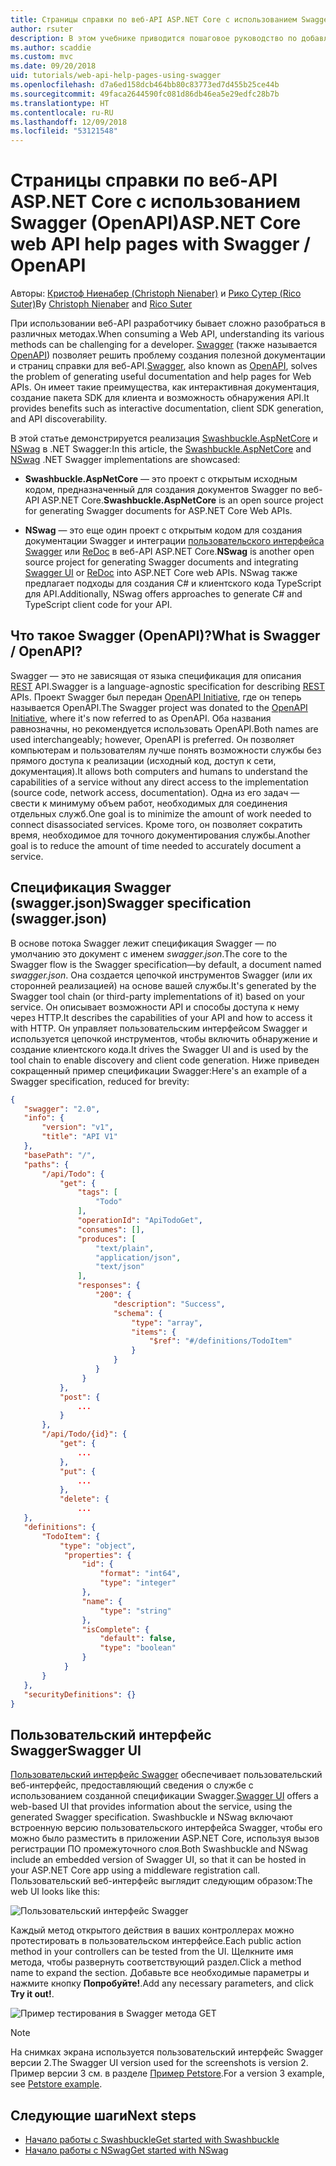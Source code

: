 ```yaml
---
title: Страницы справки по веб-API ASP.NET Core с использованием Swagger (OpenAPI)
author: rsuter
description: В этом учебнике приводится пошаговое руководство по добавлению Swagger для составления документации и страниц справки к приложению веб-API.
ms.author: scaddie
ms.custom: mvc
ms.date: 09/20/2018
uid: tutorials/web-api-help-pages-using-swagger
ms.openlocfilehash: d7a6ed158dcb464bb80c83773ed7d455b25ce44b
ms.sourcegitcommit: 49faca2644590fc081d86db46ea5e29edfc28b7b
ms.translationtype: HT
ms.contentlocale: ru-RU
ms.lasthandoff: 12/09/2018
ms.locfileid: "53121548"
---
```

# <a name="aspnet-core-web-api-help-pages-with-swagger--openapi"></a><span data-ttu-id="84851-103">Страницы справки по веб-API ASP.NET Core с использованием Swagger (OpenAPI)</span><span class="sxs-lookup"><span data-stu-id="84851-103">ASP.NET Core web API help pages with Swagger / OpenAPI</span></span>

<span data-ttu-id="84851-104">Авторы: [Кристоф Ниенабер (Christoph Nienaber)](https://twitter.com/zuckerthoben) и [Рико Сутер (Rico Suter)](http://rsuter.com)</span><span class="sxs-lookup"><span data-stu-id="84851-104">By [Christoph Nienaber](https://twitter.com/zuckerthoben) and [Rico Suter](http://rsuter.com)</span></span>

<span data-ttu-id="84851-105">При использовании веб-API разработчику бывает сложно разобраться в различных методах.</span><span class="sxs-lookup"><span data-stu-id="84851-105">When consuming a Web API, understanding its various methods can be challenging for a developer.</span></span> <span data-ttu-id="84851-106">[Swagger](https://swagger.io/) (также называется [OpenAPI](https://www.openapis.org/)) позволяет решить проблему создания полезной документации и страниц справки для веб-API.</span><span class="sxs-lookup"><span data-stu-id="84851-106">[Swagger](https://swagger.io/), also known as [OpenAPI](https://www.openapis.org/), solves the problem of generating useful documentation and help pages for Web APIs.</span></span> <span data-ttu-id="84851-107">Он имеет такие преимущества, как интерактивная документация, создание пакета SDK для клиента и возможность обнаружения API.</span><span class="sxs-lookup"><span data-stu-id="84851-107">It provides benefits such as interactive documentation, client SDK generation, and API discoverability.</span></span>

<span data-ttu-id="84851-108">В этой статье демонстрируется реализация [Swashbuckle.AspNetCore](https://github.com/domaindrivendev/Swashbuckle.AspNetCore) и [NSwag](https://github.com/RSuter/NSwag) в .NET Swagger:</span><span class="sxs-lookup"><span data-stu-id="84851-108">In this article, the [Swashbuckle.AspNetCore](https://github.com/domaindrivendev/Swashbuckle.AspNetCore) and [NSwag](https://github.com/RSuter/NSwag) .NET Swagger implementations are showcased:</span></span>

* <span data-ttu-id="84851-109">**Swashbuckle.AspNetCore** — это проект с открытым исходным кодом, предназначенный для создания документов Swagger по веб-API ASP.NET Core.</span><span class="sxs-lookup"><span data-stu-id="84851-109">**Swashbuckle.AspNetCore** is an open source project for generating Swagger documents for ASP.NET Core Web APIs.</span></span>

* <span data-ttu-id="84851-110">**NSwag** — это еще один проект с открытым кодом для создания документации Swagger и интеграции [пользовательского интерфейса Swagger](https://swagger.io/swagger-ui/) или [ReDoc](https://github.com/Rebilly/ReDoc) в веб-API ASP.NET Core.</span><span class="sxs-lookup"><span data-stu-id="84851-110">**NSwag** is another open source project for generating Swagger documents and integrating [Swagger UI](https://swagger.io/swagger-ui/) or [ReDoc](https://github.com/Rebilly/ReDoc) into ASP.NET Core web APIs.</span></span> <span data-ttu-id="84851-111">NSwag также предлагает подходы для создания C# и клиентского кода TypeScript для API.</span><span class="sxs-lookup"><span data-stu-id="84851-111">Additionally, NSwag offers approaches to generate C# and TypeScript client code for your API.</span></span>

## <a name="what-is-swagger--openapi"></a><span data-ttu-id="84851-112">Что такое Swagger (OpenAPI)?</span><span class="sxs-lookup"><span data-stu-id="84851-112">What is Swagger / OpenAPI?</span></span>

<span data-ttu-id="84851-113">Swagger — это не зависящая от языка спецификация для описания [REST](https://en.wikipedia.org/wiki/Representational_state_transfer) API.</span><span class="sxs-lookup"><span data-stu-id="84851-113">Swagger is a language-agnostic specification for describing [REST](https://en.wikipedia.org/wiki/Representational_state_transfer) APIs.</span></span> <span data-ttu-id="84851-114">Проект Swagger был передан [OpenAPI Initiative](https://www.openapis.org/), где он теперь называется OpenAPI.</span><span class="sxs-lookup"><span data-stu-id="84851-114">The Swagger project was donated to the [OpenAPI Initiative](https://www.openapis.org/), where it's now referred to as OpenAPI.</span></span> <span data-ttu-id="84851-115">Оба названия равнозначны, но рекомендуется использовать OpenAPI.</span><span class="sxs-lookup"><span data-stu-id="84851-115">Both names are used interchangeably; however, OpenAPI is preferred.</span></span> <span data-ttu-id="84851-116">Он позволяет компьютерам и пользователям лучше понять возможности службы без прямого доступа к реализации (исходный код, доступ к сети, документация).</span><span class="sxs-lookup"><span data-stu-id="84851-116">It allows both computers and humans to understand the capabilities of a service without any direct access to the implementation (source code, network access, documentation).</span></span> <span data-ttu-id="84851-117">Одна из его задач — свести к минимуму объем работ, необходимых для соединения отдельных служб.</span><span class="sxs-lookup"><span data-stu-id="84851-117">One goal is to minimize the amount of work needed to connect disassociated services.</span></span> <span data-ttu-id="84851-118">Кроме того, он позволяет сократить время, необходимое для точного документирования службы.</span><span class="sxs-lookup"><span data-stu-id="84851-118">Another goal is to reduce the amount of time needed to accurately document a service.</span></span>

## <a name="swagger-specification-swaggerjson"></a><span data-ttu-id="84851-119">Спецификация Swagger (swagger.json)</span><span class="sxs-lookup"><span data-stu-id="84851-119">Swagger specification (swagger.json)</span></span>

<span data-ttu-id="84851-120">В основе потока Swagger лежит спецификация Swagger &mdash; по умолчанию это документ с именем *swagger.json*.</span><span class="sxs-lookup"><span data-stu-id="84851-120">The core to the Swagger flow is the Swagger specification&mdash;by default, a document named *swagger.json*.</span></span> <span data-ttu-id="84851-121">Она создается цепочкой инструментов Swagger (или их сторонней реализацией) на основе вашей службы.</span><span class="sxs-lookup"><span data-stu-id="84851-121">It's generated by the Swagger tool chain (or third-party implementations of it) based on your service.</span></span> <span data-ttu-id="84851-122">Он описывает возможности API и способы доступа к нему через HTTP.</span><span class="sxs-lookup"><span data-stu-id="84851-122">It describes the capabilities of your API and how to access it with HTTP.</span></span> <span data-ttu-id="84851-123">Он управляет пользовательским интерфейсом Swagger и используется цепочкой инструментов, чтобы включить обнаружение и создание клиентского кода.</span><span class="sxs-lookup"><span data-stu-id="84851-123">It drives the Swagger UI and is used by the tool chain to enable discovery and client code generation.</span></span> <span data-ttu-id="84851-124">Ниже приведен сокращенный пример спецификации Swagger:</span><span class="sxs-lookup"><span data-stu-id="84851-124">Here's an example of a Swagger specification, reduced for brevity:</span></span>

```json
{
   "swagger": "2.0",
   "info": {
       "version": "v1",
       "title": "API V1"
   },
   "basePath": "/",
   "paths": {
       "/api/Todo": {
           "get": {
               "tags": [
                   "Todo"
               ],
               "operationId": "ApiTodoGet",
               "consumes": [],
               "produces": [
                   "text/plain",
                   "application/json",
                   "text/json"
               ],
               "responses": {
                   "200": {
                       "description": "Success",
                       "schema": {
                           "type": "array",
                           "items": {
                               "$ref": "#/definitions/TodoItem"
                           }
                       }
                   }
                }
           },
           "post": {
               ...
           }
       },
       "/api/Todo/{id}": {
           "get": {
               ...
           },
           "put": {
               ...
           },
           "delete": {
               ...
   },
   "definitions": {
       "TodoItem": {
           "type": "object",
            "properties": {
                "id": {
                    "format": "int64",
                    "type": "integer"
                },
                "name": {
                    "type": "string"
                },
                "isComplete": {
                    "default": false,
                    "type": "boolean"
                }
            }
       }
   },
   "securityDefinitions": {}
}
```

## <a name="swagger-ui"></a><span data-ttu-id="84851-125">Пользовательский интерфейс Swagger</span><span class="sxs-lookup"><span data-stu-id="84851-125">Swagger UI</span></span>

<span data-ttu-id="84851-126">[Пользовательский интерфейс Swagger](https://swagger.io/swagger-ui/) обеспечивает пользовательский веб-интерфейс, предоставляющий сведения о службе с использованием созданной спецификации Swagger.</span><span class="sxs-lookup"><span data-stu-id="84851-126">[Swagger UI](https://swagger.io/swagger-ui/) offers a web-based UI that provides information about the service, using the generated Swagger specification.</span></span> <span data-ttu-id="84851-127">Swashbuckle и NSwag включают встроенную версию пользовательского интерфейса Swagger, чтобы его можно было разместить в приложении ASP.NET Core, используя вызов регистрации ПО промежуточного слоя.</span><span class="sxs-lookup"><span data-stu-id="84851-127">Both Swashbuckle and NSwag include an embedded version of Swagger UI, so that it can be hosted in your ASP.NET Core app using a middleware registration call.</span></span> <span data-ttu-id="84851-128">Пользовательский веб-интерфейс выглядит следующим образом:</span><span class="sxs-lookup"><span data-stu-id="84851-128">The web UI looks like this:</span></span>

![Пользовательский интерфейс Swagger](web-api-help-pages-using-swagger/_static/swagger-ui.png)

<span data-ttu-id="84851-130">Каждый метод открытого действия в ваших контроллерах можно протестировать в пользовательском интерфейсе.</span><span class="sxs-lookup"><span data-stu-id="84851-130">Each public action method in your controllers can be tested from the UI.</span></span> <span data-ttu-id="84851-131">Щелкните имя метода, чтобы развернуть соответствующий раздел.</span><span class="sxs-lookup"><span data-stu-id="84851-131">Click a method name to expand the section.</span></span> <span data-ttu-id="84851-132">Добавьте все необходимые параметры и нажмите кнопку **Попробуйте!**.</span><span class="sxs-lookup"><span data-stu-id="84851-132">Add any necessary parameters, and click **Try it out!**.</span></span>

![Пример тестирования в Swagger метода GET](web-api-help-pages-using-swagger/_static/get-try-it-out.png)

> [!NOTE]
> <span data-ttu-id="84851-134">На снимках экрана используется пользовательский интерфейс Swagger версии 2.</span><span class="sxs-lookup"><span data-stu-id="84851-134">The Swagger UI version used for the screenshots is version 2.</span></span> <span data-ttu-id="84851-135">Пример версии 3 см. в разделе [Пример Petstore](http://petstore.swagger.io/).</span><span class="sxs-lookup"><span data-stu-id="84851-135">For a version 3 example, see [Petstore example](http://petstore.swagger.io/).</span></span>

## <a name="next-steps"></a><span data-ttu-id="84851-136">Следующие шаги</span><span class="sxs-lookup"><span data-stu-id="84851-136">Next steps</span></span>

* [<span data-ttu-id="84851-137">Начало работы с Swashbuckle</span><span class="sxs-lookup"><span data-stu-id="84851-137">Get started with Swashbuckle</span></span>](xref:tutorials/get-started-with-swashbuckle)
* [<span data-ttu-id="84851-138">Начало работы с NSwag</span><span class="sxs-lookup"><span data-stu-id="84851-138">Get started with NSwag</span></span>](xref:tutorials/get-started-with-nswag)
